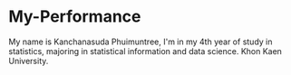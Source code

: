 # My-Performance
My name is Kanchanasuda Phuimuntree, I'm in my 4th year of study in statistics, majoring in statistical information and data science. Khon Kaen University.
